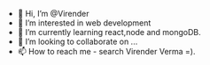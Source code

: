 - 👋 Hi, I’m @Virender
- 👀 I’m interested in web development
- 🌱 I’m currently learning react,node and mongoDB.
- 💞️ I’m looking to collaborate on ...
- 📫 How to reach me - search Virender Verma =).

<!---
Virender9/Virender9 is a ✨ special ✨ repository because its `README.md` (this file) appears on your GitHub profile.
You can click the Preview link to take a look at your changes.
--->
